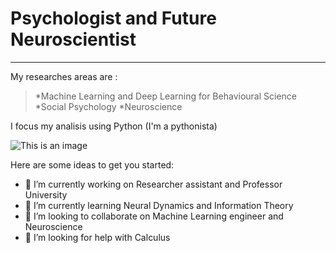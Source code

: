 # Psychologist and Future Neuroscientist 
---

My researches areas are : 
> *Machine Learning and Deep Learning for Behavioural Science
> *Social Psychology
> *Neuroscience

I focus my analisis using Python (I'm a pythonista)



![This is an image](https://upload.wikimedia.org/wikipedia/commons/thumb/c/c3/Python-logo-notext.svg/110px-Python-logo-notext.svg.png)




Here are some ideas to get you started:

- 🔭 I’m currently working on Researcher assistant and Professor University
- 🌱 I’m currently learning Neural Dynamics and Information Theory
- 👯 I’m looking to collaborate on Machine Learning engineer and Neuroscience
- 🤔 I’m looking for help with Calculus

